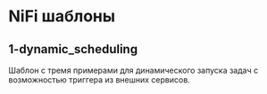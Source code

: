 # NiFi шаблоны

## 1-dynamic_scheduling

Шаблон с тремя примерами для динамического запуска задач с возможностью триггера из внешних сервисов.

